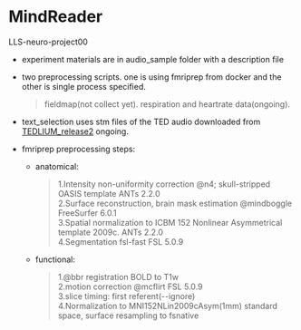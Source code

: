 # MindReader
 LLS-neuro-project00 
 
+ experiment materials are in audio_sample folder with a description file
+ two preprocessing scripts. one is using fmriprep from docker and the other is single process specified. 
    > fieldmap(not collect yet). respiration and heartrate data(ongoing).
+ text_selection uses stm files of the TED audio downloaded from [TEDLIUM_release2](http://www.openslr.org/19/) ongoing.

+ fmriprep preprocessing steps: 
     + anatomical: 
        > 1.Intensity non-uniformity correction @n4; skull-stripped OASIS template ANTs 2.2.0 \
        > 2.Surface reconstruction, brain mask estimation @mindboggle FreeSurfer 6.0.1 \
        > 3.Spatial normalization to ICBM 152 Nonlinear Asymmetrical template 2009c. ANTs 2.2.0 \
        > 4.Segmentation fsl-fast FSL 5.0.9 
     + functional:
        > 1.@bbr registration BOLD to T1w \
        > 2.motion correction @mcflirt FSL 5.0.9 \
        > 3.slice timing: first referent(--ignore) \
        > 4.Normalization to MNI152NLin2009cAsym(1mm) standard space, surface resampling to fsnative 
   
